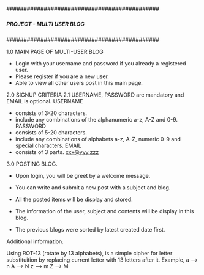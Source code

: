 #############################################
#####									#####	
#####     PROJECT - MULTI USER BLOG     #####
#####                                   #####
#############################################


1.0 MAIN PAGE OF MULTI-USER BLOG
- Login with your username and password if you already a registered user.
- Please register if you are a new user.
- Able to view all other users post in this main page.

2.0 SIGNUP CRITERIA
2.1 USERNAME, PASSWORD are mandatory and EMAIL is optional.
USERNAME
- consists of 3-20 characters.
- include any combinations of the alphanumeric a-z, A-Z and 0-9. 
PASSWORD
- consists of 5-20 characters.
- include any combinations of alphabets a-z, A-Z, numeric 0-9 and special characters. 
EMAIL
- consists of 3 parts. xxx@yyy.zzz

3.0 POSTING BLOG.
- Upon login, you will be greet by a welcome message.
- You can write and submit a new post with a subject and blog.
- All the posted items will be display and stored.
- The information of the user, subject and contents will be display in this blog.

- The previous blogs were sorted by latest created date first.

Additional information.

Using ROT-13 (rotate by 13 alphabets), is a simple cipher for letter substituition by replacing current letter with 13 letters after it.
Example, 
a --> n
A --> N
z --> m
Z --> M 
